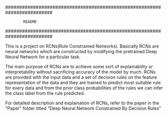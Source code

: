 #########################################################################

			README

#########################################################################

This is a project on RCNs(Rule Constrained Networks). Basically RCNs are neural networks which are constructed by modifying the pretrained Deep Neural Network for a particular task.

The main purpose of RCNs are to achieve some sort of explainability or interpretability without sacrificing accuracy of the model by much. RCNs are provided with the input data and a set of decision rules on the feature representation of the data and they are trained to predict most suitable rule for every data and from the prior class probabilities of the rules we can infer the class label from the rule predicted.

For detailed description and explaination of RCNs, refer to the paper in the "Paper" folder titled "Deep Neural Network Constrained By Decision Rules"
